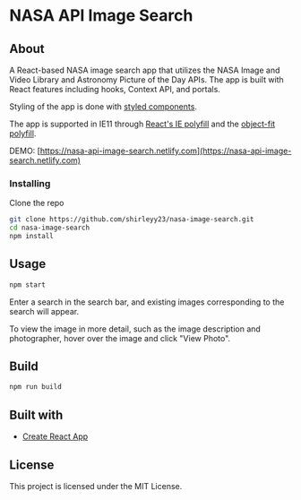 # NASA API Image Search

## About

A React-based NASA image search app that utilizes the NASA Image and Video Library and Astronomy Picture of the Day APIs. The app is built with React features including hooks, Context API, and portals.

Styling of the app is done with [styled components](https://github.com/styled-components/styled-components).

The app is supported in IE11 through [React's IE polyfill](https://github.com/facebook/create-react-app/tree/master/packages/react-app-polyfill) and the [object-fit polyfill](https://github.com/constancecchen/object-fit-polyfill).

DEMO: [https://nasa-api-image-search.netlify.com](https://nasa-api-image-search.netlify.com)

### Installing

Clone the repo

```sh
git clone https://github.com/shirleyy23/nasa-image-search.git
cd nasa-image-search
npm install
```

## Usage

```sh
npm start
```

Enter a search in the search bar, and existing images corresponding to the search will appear.

To view the image in more detail, such as the image description and photographer, hover over the image and click "View Photo".

## Build

```sh
npm run build
```

## Built with

- [Create React App](https://github.com/facebook/create-react-app)

## License

This project is licensed under the MIT License.
